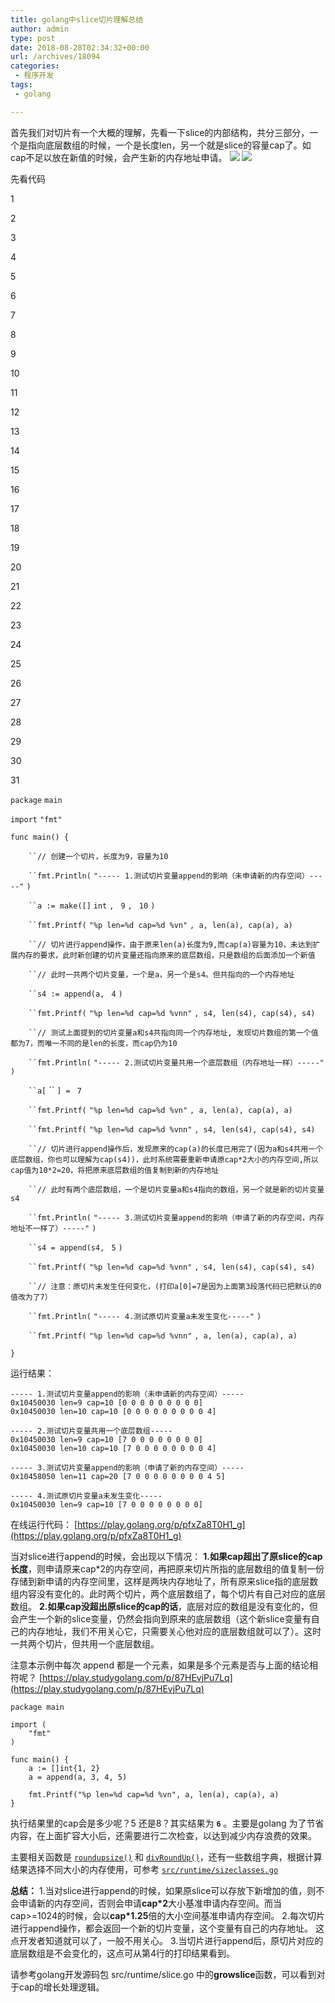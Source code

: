 ```yaml
---
title: golang中slice切片理解总结
author: admin
type: post
date: 2018-08-28T02:34:32+00:00
url: /archives/18094
categories:
 - 程序开发
tags:
 - golang

---
```

首先我们对切片有一个大概的理解，先看一下slice的内部结构，共分三部分，一个是指向底层数组的时候，一个是长度len，另一个就是slice的容量cap了。如cap不足以放在新值的时候，会产生新的内存地址申请。
[![](https://blog.haohtml.com/wp-content/uploads/2018/08/slice_struct.png)][1]
[![](https://blog.haohtml.com/wp-content/uploads/2018/08/slice_struct_2.png)][2]

先看代码

1


2


3


4


5


6


7


8


9


10


11


12


13


14


15


16


17


18


19


20


21


22


23


24


25


26


27


28


29


30


31


`package` `main`

`import` `"fmt"`

`func main() {`

`    ``// 创建一个切片，长度为9，容量为10`

`    ``fmt.Println(` `"----- 1.测试切片变量append的影响（未申请新的内存空间）-----"` `)`

`    ``a := make([]` `int` `, ` `9` `, ` `10` `)`

`    ``fmt.Printf(` `"%p len=%d cap=%d %vn"` `, a, len(a), cap(a), a)`

`    ``// 切片进行append操作，由于原来len(a)长度为9,而cap(a)容量为10，未达到扩展内存的要求，此时新创建的切片变量还指向原来的底层数组，只是数组的后面添加一个新值`

`    ``// 此时一共两个切片变量，一个是a，另一个是s4。但共指向的一个内存地址`

`    ``s4 := append(a, ` `4` `)`

`    ``fmt.Printf(` `"%p len=%d cap=%d %vnn"` `, s4, len(s4), cap(s4), s4)`

`    ``// 测试上面提到的切片变量a和s4共指向同一个内存地址, 发现切片数组的第一个值都为7，而唯一不同的是len的长度，而cap仍为10`

`    ``fmt.Println(` `"----- 2.测试切片变量共用一个底层数组（内存地址一样）-----"` `)`

`    ``a[` `` `] = ` `7`

`    ``fmt.Printf(` `"%p len=%d cap=%d %vn"` `, a, len(a), cap(a), a)`

`    ``fmt.Printf(` `"%p len=%d cap=%d %vnn"` `, s4, len(s4), cap(s4), s4)`

`    ``// 切片进行append操作后，发现原来的cap(a)的长度已用完了(因为a和s4共用一个底层数组，你也可以理解为cap(s4))，此时系统需要重新申请原cap*2大小的内存空间,所以cap值为10*2=20，将把原来底层数组的值复制到新的内存地址`

`    ``// 此时有两个底层数组，一个是切片变量a和s4指向的数组，另一个就是新的切片变量s4`

`    ``fmt.Println(` `"----- 3.测试切片变量append的影响（申请了新的内存空间，内存地址不一样了）-----"` `)`

`    ``s4 = append(s4, ` `5` `)`

`    ``fmt.Printf(` `"%p len=%d cap=%d %vnn"` `, s4, len(s4), cap(s4), s4)`

`    ``// 注意：原切片未发生任何变化，(打印a[0]=7是因为上面第3段落代码已把默认的0值改为了7）`

`    ``fmt.Println(` `"----- 4.测试原切片变量a未发生变化-----"` `)`

`    ``fmt.Printf(` `"%p len=%d cap=%d %vnn"` `, a, len(a), cap(a), a)`

`}`

运行结果：

```
----- 1.测试切片变量append的影响（未申请新的内存空间）-----
0x10450030 len=9 cap=10 [0 0 0 0 0 0 0 0 0]
0x10450030 len=10 cap=10 [0 0 0 0 0 0 0 0 0 4]

----- 2.测试切片变量共用一个底层数组-----
0x10450030 len=9 cap=10 [7 0 0 0 0 0 0 0 0]
0x10450030 len=10 cap=10 [7 0 0 0 0 0 0 0 0 4]

----- 3.测试切片变量append的影响（申请了新的内存空间）-----
0x10458050 len=11 cap=20 [7 0 0 0 0 0 0 0 0 4 5]

----- 4.测试原切片变量a未发生变化-----
0x10450030 len=9 cap=10 [7 0 0 0 0 0 0 0 0]

```

在线运行代码： [https://play.golang.org/p/pfxZa8T0H1_g](https://play.golang.org/p/pfxZa8T0H1_g)

当对slice进行append的时候，会出现以下情况：
**1.如果cap超出了原slice的cap长度**，则申请原来cap*2的内存空间，再把原来切片所指的底层数组的值复制一份存储到新申请的内存空间里，这样是两块内存地址了，所有原来slice指的底层数组内容没有变化的。此时两个切片，两个底层数组了，每个切片有自己对应的底层数组。
**2.如果cap没超出原slice的cap的话**，底层对应的数组是没有变化的，但会产生一个新的slice变量，仍然会指向到原来的底层数组（这个新slice变量有自己的内存地址，我们不用关心它，只需要关心他对应的底层数组就可以了）。这时一共两个切片，但共用一个底层数组。

注意本示例中每次 append 都是一个元素，如果是多个元素是否与上面的结论相符呢？ [https://play.studygolang.com/p/87HEvjPu7Lq](https://play.studygolang.com/p/87HEvjPu7Lq)

```
package main

import (
    "fmt"
)

func main() {
    a := []int{1, 2}
    a = append(a, 3, 4, 5)

    fmt.Printf("%p len=%d cap=%d %vn", a, len(a), cap(a), a)
}
```

执行结果里的cap会是多少呢？5 还是8？其实结果为 **`6`** 。主要是golang 为了节省内容，在上面扩容大小后，还需要进行二次检查，以达到减少内存浪费的效果。

主要相关函数是 [`roundupsize()`][3] 和 [`divRoundUp()`][4]，还有一些数组字典，根据计算结果选择不同大小的内存使用，可参考 [`src/runtime/sizeclasses.go`](https://github.com/golang/go/blob/go1.15.6/src/runtime/sizeclasses.go)

**总结：**
1.当对slice进行append的时候，如果原slice可以存放下新增加的值，则不会申请新的内存空间，否则会申请**cap*2**大小基准申请内存空间。而当cap>=1024的时候，会以**cap*1.25**倍的大小空间基准申请内存空间。
2.每次切片进行append操作，都会返回一个新的切片变量，这个变量有自己的内存地址。 这点开发者知道就可以了，一般不用关心。
3.当切片进行append后，原切片对应的底层数组是不会变化的，这点可从第4行的打印结果看到。

请参考golang开发源码包 src/runtime/slice.go 中的**growslice**函数，可以看到对于cap的增长处理逻辑。

 [1]: https://blog.haohtml.com/wp-content/uploads/2018/08/slice_struct.png
 [2]: https://blog.haohtml.com/wp-content/uploads/2018/08/slice_struct_2.png
 [3]: https://github.com/golang/go/blob/go1.15.6/src/runtime/msize.go#L12-L25
 [4]: https://github.com/golang/go/blob/go1.15.6/src/runtime/stubs.go#L313-L318
